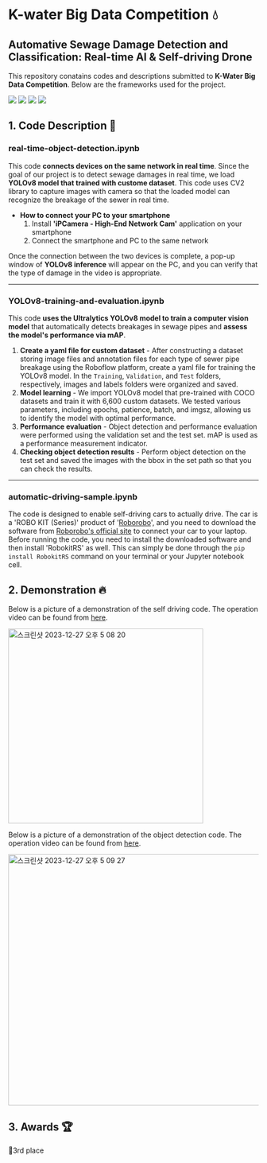 # K-water Big Data Competition 💧
## Automative Sewage Damage Detection and Classification: Real-time AI & Self-driving Drone

This repository conatains codes and descriptions submitted to **K-Water Big Data Competition**. Below are the frameworks used for the project.

<div align="left">
   <img src="https://img.shields.io/badge/Python-3776AB?style=flat-square&logo=Python&logoColor=white"/>
   <img src="https://img.shields.io/badge/Jupyter-F37626?style=flat-square&logo=Jupyter&logoColor=white"/>
   <img src="https://img.shields.io/badge/Ultralytics-024DA1?style=flat-square&logo=Ultralytics&logoColor=white"/>
   <img src="https://img.shields.io/badge/OpenCV-5C3EE8?style=flat-square&logo=OpenCV&logoColor=white"/>
</div>

## 1. Code Description 📝
### real-time-object-detection.ipynb
This code **connects devices on the same network in real time**. Since the goal of our project is to detect sewage damages in real time, we load **YOLOv8 model that trained with custome dataset**. This code uses CV2 library to capture images with camera so that the loaded model can recognize the breakage of the sewer in real time.

* **How to connect your PC to your smartphone**
  1. Install **'iPCamera - High-End Network Cam'** application on your smartphone
  2. Connect the smartphone and PC to the same network

Once the connection between the two devices is complete, a pop-up window of **YOLOv8 inference** will appear on the PC, and you can verify that the type of damage in the video is appropriate. 

-----

### YOLOv8-training-and-evaluation.ipynb
This code **uses the Ultralytics YOLOv8 model to train a computer vision model** that automatically detects breakages in sewage pipes and **assess the model's performance via mAP**.

1. **Create a yaml file for custom dataset** - After constructing a dataset storing image files and annotation files for each type of sewer pipe breakage using the Roboflow platform, create a yaml file for training the YOLOv8 model. In the `Training`, `Validation`, and `Test` folders, respectively, images and labels folders were organized and saved. 
2. **Model learning** - We import YOLOv8 model that pre-trained with COCO datasets and train it with 6,600 custom datasets. We tested various parameters, including epochs, patience, batch, and imgsz, allowing us to identify the model with optimal performance. 
3. **Performance evaluation** - Object detection and performance evaluation were performed using the validation set and the test set. mAP is used as a performance measurement indicator. 
4. **Checking object detection results** - Perform object detection on the test set and saved the images with the bbox in the set path so that you can check the results.

-----

### automatic-driving-sample.ipynb
The code is designed to enable self-driving cars to actually drive. The car is a 'ROBO KIT (Series)' product of '[Roborobo](https://roborobo.co.kr)', and you need to download the software from [Roborobo's official site](https://roborobo.co.kr/download/0) to connect your car to your laptop. Before running the code, you need to install the downloaded software and then install 'RobokitRS' as well. This can simply be done through the `pip install RobokitRS` command on your terminal or your Jupyter notebook cell.

## 2. Demonstration 🔥
Below is a picture of a demonstration of the self driving code. 
The operation video can be found from [here](https://www.youtube.com/watch?v=fs8TN8oykco).

<img width="392" alt="스크린샷 2023-12-27 오후 5 08 20" src="https://github.com/JunBro1016/sewerage-damage-detection/assets/82267460/0eef1964-d4a9-4007-bcfd-668af7bbcf2f">

Below is a picture of a demonstration of the object detection code. 
The operation video can be found from [here](https://www.youtube.com/watch?v=3O03KimKHRs).

<img width="505" alt="스크린샷 2023-12-27 오후 5 09 27" src="https://github.com/JunBro1016/sewerage-damage-detection/assets/82267460/b8a15804-f225-4a18-b3c1-a0dc022dae7d">

## 3. Awards 🏆
🥉3rd place
